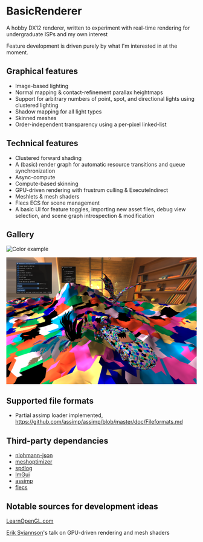 
# BasicRenderer

A hobby DX12 renderer, written to experiment with real-time rendering for undergraduate ISPs and my own interest

Feature development is driven purely by what I'm interested in at the moment.




## Graphical features

- Image-based lighting
- Normal mapping & contact-refinement parallax heightmaps
- Support for arbitrary numbers of point, spot, and directional lights using clustered lighting
- Shadow mapping for all light types
- Skinned meshes
- Order-independent transparency using a per-pixel linked-list

## Technical features

- Clustered forward shading
- A (basic) render graph for automatic resource transitions and queue synchronization
- Async-compute
- Compute-based skinning
- GPU-driven rendering with frustrum culling & ExecuteIndirect
- Meshlets & mesh shaders
- Flecs ECS for scene management
- A basic UI for feature toggles, importing new asset files, debug view selection, and scene graph introspection & modification

## Gallery

![Color example](images/color.png)

![Meshlets example](images/meshlets.png)

## Supported file formats
- Partial assimp loader implemented, https://github.com/assimp/assimp/blob/master/doc/Fileformats.md

## Third-party dependancies

- [nlohmann-json](https://github.com/nlohmann/json)
- [meshoptimizer](https://github.com/zeux/meshoptimizer)
- [spdlog](https://github.com/gabime/spdlog)
- [ImGui](https://github.com/ocornut/imgui)
- [assimp](https://github.com/assimp/assimp)
- [flecs](https://www.flecs.dev/flecs/)

## Notable sources for development ideas

[LearnOpenGL.com](https://learnopengl.com/)

[Erik Svjannson](https://www.youtube.com/watch?v=EtX7WnFhxtQ)'s talk on GPU-driven rendering and mesh shaders


